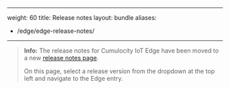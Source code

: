 ---
weight: 60
title: Release notes
layout: bundle
aliases:
  - /edge/edge-release-notes/
 ---

>**Info:** The release notes for Cumulocity IoT Edge have been moved to a new [release notes page](https://cumulocity.com/guides/release-notes). 
>
>On this page, select a release version from the dropdown at the top left and navigate to the Edge entry.